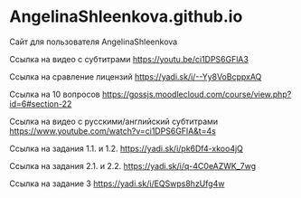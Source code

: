 # AngelinaShleenkova.github.io
Сайт для пользователя AngelinaShleenkova


Ссылка на видео с субтитрами  https://youtu.be/ci1DPS6GFlA3
 
Ссылка на сравление лицензий https://yadi.sk/i/--Yy8VoBcppxAQ

Ссылка на 10 вопросов  https://gossjs.moodlecloud.com/course/view.php?id=6#section-22

Ссылка  на видео с русскими/английский  субтитрами  https://www.youtube.com/watch?v=ci1DPS6GFlA&t=4s

Ссылка на задания 1.1. и 1.2. https://yadi.sk/i/pk6Df4-xkoo4jQ

Ссылка на задания 2.1. и 2.2. https://yadi.sk/i/q-4C0eAZWK_7wg

Ссылка на задание 3 https://yadi.sk/i/EQSwps8hzUfg4w
